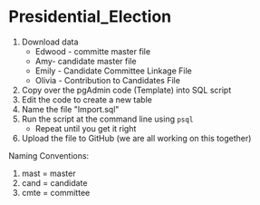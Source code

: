 # Presidential_Election

1. Download data 
    - Edwood - committe master file 
    - Amy- candidate master file 
    - Emily - Candidate Committee Linkage File 
    - Olivia - Contribution to Candidates File 
 2. Copy over the pgAdmin code (Template) into SQL script 
 3. Edit the code to create a new table
 5. Name the file "Import.sql"
 4. Run the script at the command line using `psql`
    - Repeat until you get it right
 6. Upload the file to GitHub (we are all working on this together)

Naming Conventions:
1. mast = master
2. cand = candidate 
3. cmte = committee